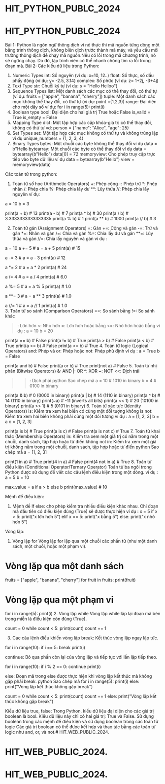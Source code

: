# HIT_PYTHON_PUBLC_2024
# HIT_PYTHON_PUBLC_2024
Bài 1: Python là ngôn ngữ thông dịch vì nó thực thi mã nguồn từng dòng một bằng trình thông dịch, không biên dịch trước thành mã máy, và yêu cầu môi trường thông dịch để chạy mã nguồn.Nếu có lỗi trong mã chương trình, nó sẽ ngừng chạy. Do đó, lập trình viên có thể nhanh chóng tìm ra lỗi trong đoạn mã.
Bài 2:
Các kiểu dữ liệu trong Python:
1. Numeric Types
int: Số nguyên (ví dụ: x=10, 12..)
float: Số thực, số dấu phẩy động (ví dụ: y= -2.5, 3.14)
complex: Số phức (ví dụ: z= 1+2j, -3+4j)
2. Text Type
str: Chuỗi ký tự (ví dụ: s = "Hello Helloo")
3. Sequence Types
list: Một danh sách các mục có thể thay đổi, có thứ tự (ví dụ: fruits = ["apple", "banana", "cherry"])
tuple: Một danh sách các mục không thể thay đổi, có thứ tự (ví dụ:  point =(1,2,3))
range: Đại diện cho một dãy số 
ví dụ:
for i in range(5):
    print(i)
4. Boolean type
bool: Đại diện cho hai giá trị True hoặc False
is_valid = True
is_empty = False
5. Mapping Type
dict: Một tập hợp các cặp khóa-giá trị có thể thay đổi, không có thứ tự
vd:
person = {"name": "Alice", "age": 25}
6. Set Types
set: Một tập hợp các mục không có thứ tự và không trùng lặp 
ví dụ
unique_numbers = {1, 2, 3, 4}
7. Binary Types
bytes: Một chuỗi các byte không thể thay đổi 
ví dụ
data = b"Hello
bytearray: Một chuỗi các byte có thể thay đổi
ví dụ
data = bytearray(b"Hello")
data[0] = 72
memoryview: Cho phép truy cập trực tiếp vào byte dữ liệu 
ví dụ
data = bytearray(b"Hello")
view = memoryview(data)

Các toán tử trong python:
1. Toán tử số học (Arithmetic Operators)
+: Phép cộng
-: Phép trừ
*: Phép nhân
/: Phép chia
%: Phép chia lấy dư
**: Lũy thừa
//: Phép chia lấy nguyên
ví dụ:

a = 10
b = 3

print(a + b)    # 13
print(a - b)    # 7
print(a * b)    # 30
print(a / b)    # 3.3333333333333335
print(a % b)    # 1
print(a ** b)   # 1000
print(a // b)   # 3

2. Toán tử gán (Assignment Operators)
=: Gán
+=: Cộng và gán
-=: Trừ và gán
*=: Nhân và gán
/=: Chia và gán
%=: Chia lấy dư và gán
**=: Lũy thừa và gán
//=: Chia lấy nguyên và gán
ví dụ :

a = 10
a += 5    # a = a + 5
print(a)  # 15

a -= 3    # a = a - 3
print(a)  # 12

a *= 2    # a = a * 2
print(a)  # 24

a /= 4    # a = a / 4
print(a)  # 6.0

a %= 5    # a = a % 5
print(a)  # 1.0

a **= 3   # a = a ** 3
print(a)  # 1.0

a //= 1   # a = a // 1
print(a)  # 1.0  
3. Toán tử so sánh (Comparison Operators)
==: So sánh bằng
!=: So sánh khác
>: Lớn hơn
<: Nhỏ hơn
>=: Lớn hơn hoặc bằng
<=: Nhỏ hơn hoặc bằng
ví dụ :
a = 10
b = 20

print(a == b)   # False
print(a != b)   # True
print(a > b)    # False
print(a < b)    # True
print(a >= b)   # False
print(a <= b)   # True
4. Toán tử logic (Logical Operators)
and: Phép và
or: Phép hoặc
not: Phép phủ định
ví dụ :
a = True
b = False

print(a and b)  # False
print(a or b)   # True
print(not a)    # False
5. Toán tử nhị phân (Bitwise Operators)
&: AND
|: OR
^: XOR
~: NOT
<<: Dịch trái
>>: Dịch phải
python
Sao chép mã
a = 10  # 1010 in binary
b = 4   # 0100 in binary

print(a & b)   # 0 (0000 in binary)
print(a | b)   # 14 (1110 in binary)
print(a ^ b)   # 14 (1110 in binary)
print(~a)      # -11 (inverts all bits)
print(a << 1)  # 20 (10100 in binary)
print(a >> 1)  # 5 (0101 in binary)
6. Toán tử xác tực (Identity Operators)
is: Kiểm tra xem hai biến có cùng một đối tượng không
is not: Kiểm tra xem hai biến không phải cùng một đối tượng
ví dụ :
a = [1, 2, 3]
b = a
c = [1, 2, 3]

print(a is b)       # True
print(a is c)       # False
print(a is not c)   # True
7. Toán tử khai thác (Membership Operators)
in: Kiểm tra xem một giá trị có nằm trong một chuỗi, danh sách, tập hợp hoặc từ điển không
not in: Kiểm tra xem một giá trị không nằm trong một chuỗi, danh sách, tập hợp hoặc từ điển
python
Sao chép mã
a = [1, 2, 3]

print(1 in a)       # True
print(4 in a)       # False
print(4 not in a)   # True
8. Toán tử điều kiện (Conditional Operator/Ternary Operator)
Toán tử ba ngôi trong Python được sử dụng để viết các câu lệnh điều kiện trong một dòng.
ví dụ :
a = 5
b = 10

max_value = a if a > b else b
print(max_value)  # 10

Mệnh đề điều kiện:
1. Mệnh đề If else: cho phép kiểm tra nhiều điều kiện khác nhau. Chỉ đoạn mã đầu tiên có điều kiện đúng (True) sẽ được thực hiện
ví dụ :
x = 5
if x > 5:
    print("x lớn hơn 5")
elif x == 5:
    print("x bằng 5")
else:
    print("x nhỏ hơn 5")

Vòng lặp:
1. Vòng lặp for
Vòng lặp for lặp qua một chuỗi các phần tử (như một danh sách, một chuỗi, hoặc một phạm vi).
# Vòng lặp qua một danh sách
fruits = ["apple", "banana", "cherry"]
for fruit in fruits:
    print(fruit)
# Vòng lặp qua một phạm vi
for i in range(5):
    print(i)
2. Vòng lặp while
Vòng lặp while lặp lại đoạn mã bên trong miễn là điều kiện còn đúng (True).

count = 0
while count < 5:
    print(count)
    count += 1

3. Các câu lệnh điều khiển vòng lặp
break: Kết thúc vòng lặp ngay lập tức.

for i in range(10):
    if i == 5:
        break
    print(i)

continue: Bỏ qua phần còn lại của vòng lặp và tiếp tục với lần lặp tiếp theo.

for i in range(10):
    if i % 2 == 0:
        continue
    print(i)

else: Đoạn mã trong else được thực hiện khi vòng lặp kết thúc mà không gặp phải break.
python
Sao chép mã
for i in range(5):
    print(i)
else:
    print("Vòng lặp kết thúc không gặp break")

count = 0
while count < 5:
    print(count)
    count += 1
else:
    print("Vòng lặp kết thúc không gặp break")

Kiểu dữ liệu true, false:
Trong Python, kiểu dữ liệu đại diện cho các giá trị boolean là bool. Kiểu dữ liệu này chỉ có hai giá trị: True và False.
Sử dụng boolean trong các mệnh đề điều kiện và sử dụng boolean trong các toán tử logic
Các giá trị boolean có thể được kết hợp và thao tác bằng các toán tử logic như and, or, và not.# HIT_WEB_PUBLIC_2024.
# HIT_WEB_PUBLIC_2024.
# HIT_WEB_PUBLIC_2024.
